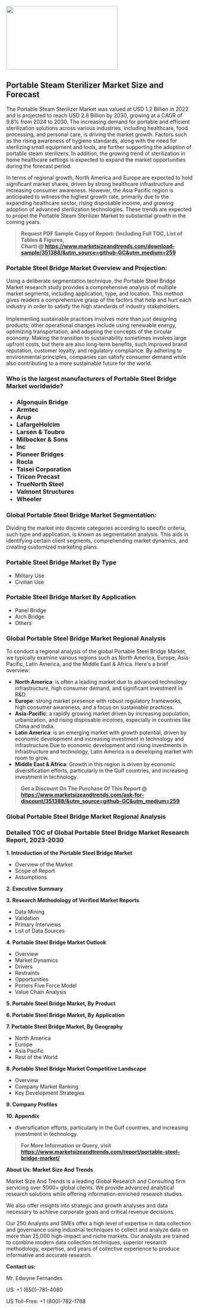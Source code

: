 <p><img class="alignnone size-medium wp-image-20088" src="https://ffe5etoiles.com/wp-content/uploads/2024/12/MST1-300x171.png" alt="" width="300" height="171" /></p><h2>Portable Steam Sterilizer Market Size and Forecast</h2><p>The Portable Steam Sterilizer Market was valued at USD 1.2 Billion in 2022 and is projected to reach USD 2.6 Billion by 2030, growing at a CAGR of 9.8% from 2024 to 2030. The increasing demand for portable and efficient sterilization solutions across various industries, including healthcare, food processing, and personal care, is driving the market growth. Factors such as the rising awareness of hygiene standards, along with the need for sterilizing small equipment and tools, are further supporting the adoption of portable steam sterilizers. In addition, the growing trend of sterilization in home healthcare settings is expected to expand the market opportunities during the forecast period.</p><p>In terms of regional growth, North America and Europe are expected to hold significant market shares, driven by strong healthcare infrastructure and increasing consumer awareness. However, the Asia Pacific region is anticipated to witness the highest growth rate, primarily due to the expanding healthcare sector, rising disposable income, and growing adoption of advanced sterilization technologies. These trends are expected to propel the Portable Steam Sterilizer Market to substantial growth in the coming years.</p></p><blockquote id="" class=""><strong>Request PDF Sample Copy of Report: (Including Full TOC, List of Tables &amp; Figures, Chart)&nbsp;@&nbsp;<strong><a href="https://www.marketsizeandtrends.com/download-sample/351388/&utm_source=github-GC&utm_medium=259" target="_blank">https://www.marketsizeandtrends.com/download-sample/351388/&utm_source=github-GC&utm_medium=259</a></strong></strong></blockquote><h3 id="" class="">Portable Steel Bridge Market&nbsp;Overview and Projection:</h3><p id="" class="">Using a deliberate segmentation technique, the Portable Steel Bridge Market research study provides a comprehensive analysis of multiple market segments, including application, type, and location. This method gives readers a comprehensive grasp of the factors that help and hurt each industry in order to satisfy the high standards of industry stakeholders. <br /> <br />Implementing sustainable practices involves more than just designing products; other operational changes include using renewable energy, optimizing transportation, and adopting the concepts of the circular economy. Making the transition to sustainability sometimes involves large upfront costs, but there are also long-term benefits, such improved brand reputation, customer loyalty, and regulatory compliance. By adhering to environmental principles, companies can satisfy consumer demand while also contributing to a more sustainable future for the world.</p><h3 id="" class="">Who is the largest manufacturers of&nbsp;Portable Steel Bridge Market worldwide?</h3><h3 class=""><p><ul><li>Algonquin Bridge </li><li> Armtec </li><li> Arup </li><li> LafargeHolcim </li><li> Larsen & Toubro </li><li> Milbocker & Sons </li><li> Inc </li><li> Pioneer Bridges </li><li> Rocla </li><li> Taisei Corporation </li><li> Tricon Precast </li><li> TrueNorth Steel </li><li> Valmont Structures </li><li> Wheeler</li></ul></p></h3><h3 id="" class="">Global&nbsp;Portable Steel Bridge Market Segmentation:</h3><p id="" class="">Dividing the market into discrete categories according to specific criteria, such type and application, is known as segmentation analysis. This aids in identifying certain client segments, comprehending market dynamics, and creating customized marketing plans.</p><h3 id="" class="">Portable Steel Bridge Market&nbsp;By Type</h3><p><p><ul><li>Military Use</li><li> Civilian Use</p></li></ul></p></p><h3 id="" class="">Portable Steel Bridge Market&nbsp;By Application</h3><p class=""><p><ul><li>Panel Bridge</li><li> Arch Bridge</li><li> Others</li></ul></p></p><h3 id="" class="">Global Portable Steel Bridge Market Regional Analysis</h3><p id="" class="">To conduct a regional analysis of the global Portable Steel Bridge Market, we typically examine various regions such as North America, Europe, Asia-Pacific, Latin America, and the Middle East &amp; Africa. Here's a brief overview:</p><ul><li><strong>North America</strong>: is often a leading market due to advanced technology infrastructure, high consumer demand, and significant investment in R&amp;D.</li><li><strong>Europe</strong>: strong market presence with robust regulatory frameworks, high consumer awareness, and a focus on sustainable practices.</li><li><strong>Asia-Pacific</strong>: a rapidly growing market driven by increasing population, urbanization, and rising disposable incomes, especially in countries like China and India.</li><li><strong>Latin America</strong>: is an emerging market with growth potential, driven by economic development and increasing investment in technology and infrastructure.Due to economic development and rising investments in infrastructure and technology, Latin America is a developing market with room to grow.</li><li><strong>Middle East &amp; Africa</strong>: Growth in this region is driven by economic diversification efforts, particularly in the Gulf countries, and increasing investment in technology.</li></ul><blockquote id="" class=""><strong>Get a Discount On The Purchase Of This Report @ <strong><a href="https://www.marketsizeandtrends.com/ask-for-discount/351388/&utm_source=github-GC&utm_medium=259" target="_blank">https://www.marketsizeandtrends.com/ask-for-discount/351388/&utm_source=github-GC&utm_medium=259</a></strong></strong></blockquote><h3 id="" class="">Global Portable Steel Bridge Market Regional Analysis</h3><h3 id="" class="">Detailed TOC of Global Portable Steel Bridge Market Research Report, 2023-2030</h3><p id="" class=""><strong>1. Introduction of the Portable Steel Bridge Market</strong></p><ul><li>Overview of the Market</li><li>Scope of Report</li><li>Assumptions</li></ul><p id="" class=""><strong>2. Executive Summary</strong></p><p id="" class=""><strong>3. Research Methodology of Verified Market Reports</strong></p><ul><li>Data Mining</li><li>Validation</li><li>Primary Interviews</li><li>List of Data Sources</li></ul><p id="" class=""><strong>4. Portable Steel Bridge Market Outlook</strong></p><ul><li>Overview</li><li>Market Dynamics</li><li>Drivers</li><li>Restraints</li><li>Opportunities</li><li>Porters Five Force Model</li><li>Value Chain Analysis</li></ul><p id="" class=""><strong>5. Portable Steel Bridge Market, By Product</strong></p><p id="" class=""><strong>6. Portable Steel Bridge Market, By Application</strong></p><p id="" class=""><strong>7. Portable Steel Bridge Market, By Geography</strong></p><ul><li>North America</li><li>Europe</li><li>Asia Pacific</li><li>Rest of the World</li></ul><p id="" class=""><strong>8. Portable Steel Bridge Market Competitive Landscape</strong></p><ul><li>Overview</li><li>Company Market Ranking</li><li>Key Development Strategies</li></ul><p id="" class=""><strong>9. Company Profiles</strong></p><p id="" class=""><strong>10. Appendix</strong></p><ul><li>diversification efforts, particularly in the Gulf countries, and increasing investment in technology.</li></ul><blockquote id="" class=""><strong>For More Information or Query, visit <strong><strong><a href="https://www.marketsizeandtrends.com/report/portable-steel-bridge-market/" target="_blank">https://www.marketsizeandtrends.com/report/portable-steel-bridge-market/</a></strong></strong></strong></blockquote><p id="" class=""><strong>About Us: Market Size And Trends</strong></p><p id="" class="">Market Size And Trends is a leading Global Research and Consulting firm servicing over 5000+ global clients. We provide advanced analytical research solutions while offering information-enriched research studies.</p><p id="" class="">We also offer insights into strategic and growth analyses and data necessary to achieve corporate goals and critical revenue decisions.</p><p id="" class="">Our 250 Analysts and SMEs offer a high level of expertise in data collection and governance using industrial techniques to collect and analyze data on more than 25,000 high-impact and niche markets. Our analysts are trained to combine modern data collection techniques, superior research methodology, expertise, and years of collective experience to produce informative and accurate research.</p><p id="" class=""><strong>Contact us:</strong></p><p id="" class="">Mr. Edwyne Fernandes</p><p id="" class="">US: +1 (650)-781-4080</p><p id="" class="">US Toll-Free: +1 (800)-782-1768</p>
